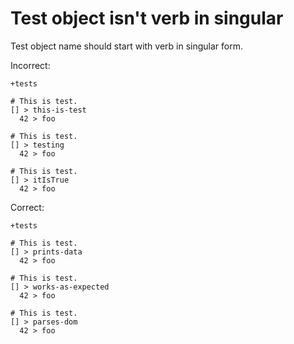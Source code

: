 # Test object isn't verb in singular

Test object name should start with verb in singular form.

Incorrect:

```eo
+tests

# This is test.
[] > this-is-test
  42 > foo

# This is test.
[] > testing
  42 > foo

# This is test.
[] > itIsTrue
  42 > foo
```

Correct:

```eo
+tests

# This is test.
[] > prints-data
  42 > foo

# This is test.
[] > works-as-expected
  42 > foo

# This is test.
[] > parses-dom
  42 > foo
```
